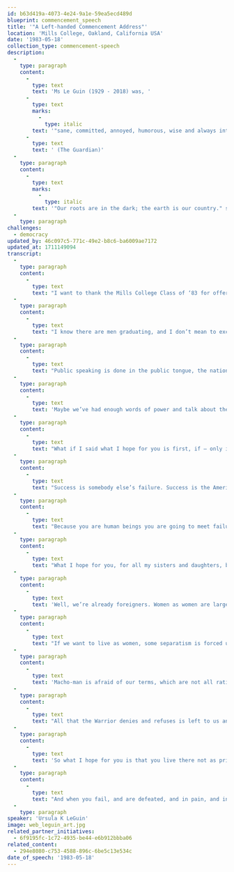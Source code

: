 ```yaml
---
id: b63d419a-4073-4e24-9a1e-59ea5ecd489d
blueprint: commencement_speech
title: '"A Left-handed Commencement Address"'
location: 'Mills College, Oakland, California USA'
date: '1983-05-18'
collection_type: commencement-speech
description:
  -
    type: paragraph
    content:
      -
        type: text
        text: 'Ms Le Guin (1929 - 2018) was, '
      -
        type: text
        marks:
          -
            type: italic
        text: '"sane, committed, annoyed, humorous, wise and always intelligent."'
      -
        type: text
        text: ' (The Guardian)'
  -
    type: paragraph
    content:
      -
        type: text
        marks:
          -
            type: italic
        text: '"Our roots are in the dark; the earth is our country." she says. "Why did we look up for blessing, instead of around, and down? What hope we have lies there. Not in the sky full of orbiting spy-eyes and weaponry, but in the earth we have looked down upon. Not from above, but from below. Not in the light that blinds, but in the dark that nourishes, where human beings grow human souls.” '
  -
    type: paragraph
challenges:
  - democracy
updated_by: 46c097c5-771c-49e2-b8c6-ba6009ae7172
updated_at: 1711149094
transcript:
  -
    type: paragraph
    content:
      -
        type: text
        text: "I want to thank the Mills College Class of ‘83 for offering me a rare chance: to speak aloud in public in the language of\_women."
  -
    type: paragraph
    content:
      -
        type: text
        text: "I know there are men graduating, and I don’t mean to exclude them, far from it. There is a Greek tragedy where the Greek says to the foreigner, “If you don’t understand Greek, please signify by nodding.” Anyhow, commencements are usually operated under the unspoken agreement that everybody graduating is either male or ought to be. That’s why we are all wearing these twelfth-century dresses that look so great on men and make women look either like a mushroom or a pregnant stork. Intellectual tradition is\_male."
  -
    type: paragraph
    content:
      -
        type: text
        text: "Public speaking is done in the public tongue, the national or tribal language; and the language of our tribe is the men’s language. Of course women learn it. We’re not dumb. If you can tell Margaret Thatcher from Ronald Reagan, or Indira Gandhi from General Somoza, by anything they say, tell me how. This is a man’s world, so it talks a man’s language. The words are all words of power. You’ve come a long way, baby, but no way is long enough. You can’t even get there by selling yourself out: because there is theirs, not\_yours."
  -
    type: paragraph
    content:
      -
        type: text
        text: 'Maybe we’ve had enough words of power and talk about the battle of life. Maybe we need some words of weakness. Instead of saying now that I hope you will all go forth from this ivory tower of college into the Real World and forge a triumphant career or at least help your husband to and keep our country strong and be a success in everything – instead of talking about power, what if I talked like a woman right here in public? It won’t sound right. It’s going to sound terrible. '
  -
    type: paragraph
    content:
      -
        type: text
        text: "What if I said what I hope for you is first, if – only if – you want kids, I hope you have them. Not hordes of them. A couple, enough. I hope they’re beautiful. I hope you and they have enough to eat, and a place to be warm and clean in, and friends, and work you like doing. Well, is that what you went to college for? Is that all? What about\_success?"
  -
    type: paragraph
    content:
      -
        type: text
        text: "Success is somebody else’s failure. Success is the American Dream we can keep dreaming because most people in most places, including thirty million of ourselves, live wide awake in the terrible reality of poverty. No, I do not wish you success. I don’t even want to talk about it. I want to talk about\_failure."
  -
    type: paragraph
    content:
      -
        type: text
        text: "Because you are human beings you are going to meet failure. You are going to meet disappointment, injustice, betrayal, and irreparable loss. You will find you’re weak where you thought yourself strong. You’ll work for possessions and then find they possess you. You will find yourself – as I know you already have – in dark places, alone, and\_afraid."
  -
    type: paragraph
    content:
      -
        type: text
        text: "What I hope for you, for all my sisters and daughters, brothers and sons, is that you will be able to live there, in the dark place. To live in the place that our rationalizing culture of success denies, calling it a place of exile, uninhabitable,\_foreign."
  -
    type: paragraph
    content:
      -
        type: text
        text: 'Well, we’re already foreigners. Women as women are largely excluded from, alien to, the self-declared male norms of this society, where human beings are called Man, the only respectable god is male, the only direction is up. So that’s their country; let’s explore our own. I’m not talking about sex; that’s a whole other universe, where every man and woman is on their own. I’m talking about society, the so-called man’s world of institutionalized competition, aggression, violence, authority, and power. '
  -
    type: paragraph
    content:
      -
        type: text
        text: "If we want to live as women, some separatism is forced upon us: Mills College is a wise embodiment of that separatism. The war-games world wasn’t made by us or for us; we can’t even breathe the air there without masks. And if you put the mask on you’ll have a hard time getting it off. So how about going on doing things our own way, as to some extent you did here at Mills? Not for men and the male power hierarchy – that’s their game. Not against men, either – that’s still playing by their rules. But with any men who are with us: that’s our game. Why should a free woman with a college education either fight Macho-man or serve him? Why should she live her life on his\_terms?"
  -
    type: paragraph
    content:
      -
        type: text
        text: 'Macho-man is afraid of our terms, which are not all rational, positive, competitive, etc. And so he has taught us to despise and deny them. In our society, women have lived, and have been despised for living, the whole side of life that includes and takes responsibility for helplessness, weakness, and illness, for the irrational and the irreparable, for all that is obscure, passive, uncontrolled, animal, unclean – the valley of the shadow, the deep, the depths of life. '
  -
    type: paragraph
    content:
      -
        type: text
        text: "All that the Warrior denies and refuses is left to us and the men who share it with us and therefore, like us, can’t play doctor, only nurse, can’t be warriors, only civilians, can’t be chiefs, only indians. Well, so that is our country. The night side of our country. If there is a day side to it, high sierras, prairies of bright grass, we only know pioneers’ tales about it, we haven’t got there yet. We’re never going to get there by imitating Macho-man. We are only going to get there by going our own way, by living there, by living through the night in our own\_country."
  -
    type: paragraph
    content:
      -
        type: text
        text: 'So what I hope for you is that you live there not as prisoners, ashamed of being women, consenting captives of a psychopathic social system, but as natives. That you will be at home there, keep house there, be your own mistress, with a room of your own. That you will do your work there, whatever you’re good at, art or science or tech or running a company or sweeping under the beds, and when they tell you that it’s second-class work because a woman is doing it, I hope you tell them to go to hell and while they’re going to give you equal pay for equal time. I hope you live without the need to dominate, and without the need to be dominated. I hope you are never victims, but I hope you have no power over other people. '
  -
    type: paragraph
    content:
      -
        type: text
        text: "And when you fail, and are defeated, and in pain, and in the dark, then I hope you will remember that darkness is your country, where you live, where no wars are fought and no wars are won, but where the future is. Our roots are in the dark; the earth is our country. Why did we look up for blessing – instead of around, and down? What hope we have lies there. Not in the sky full of orbiting spy-eyes and weaponry, but in the earth we have looked down upon. Not from above, but from below. Not in the light that blinds, but in the dark that nourishes, where human beings grow human\_souls."
  -
    type: paragraph
speaker: 'Ursula K LeGuin'
image: web_leguin_art.jpg
related_partner_initiatives:
  - 6f9195fc-1c72-4935-be44-e6b912bbba06
related_content:
  - 294e8080-c753-4588-896c-6be5c13e534c
date_of_speech: '1983-05-18'
---
```

